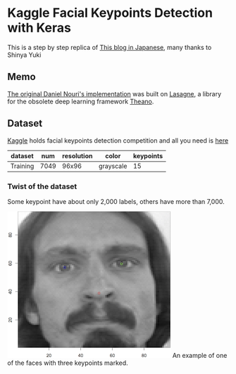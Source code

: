 # Kaggle Facial Keypoints Detection with Keras

This is a step by step replica of [This blog in Japanese](https://elix-tech.github.io/ja/2016/06/02/kaggle-facial-keypoints-ja.html), many thanks to Shinya Yuki

## Memo

[The original Daniel Nouri's implementation](http://danielnouri.org/notes/2014/12/17/using-convolutional-neural-nets-to-detect-facial-keypoints-tutorial/) was built on [Lasagne](https://github.com/benanne/Lasagne), a library for the obsolete deep learning framework [Theano](http://deeplearning.net/software/theano/).

## Dataset

[Kaggle](https://www.kaggle.com) holds facial keypoints detection competition and all you need is [here](https://www.kaggle.com/c/facial-keypoints-detection/data)

dataset  | num   | resolution | color     | keypoints
---      | ---   | ---        | ---       | ---
Training | 7049  | 96x96      | grayscale | 15

### Twist of the dataset

Some keypoint have about only 2,000 labels, others have more than 7,000.

![An example of one of the faces with three keypoints marked.](image_1.png)
An example of one of the faces with three keypoints marked.